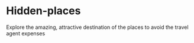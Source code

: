 # Hidden-places
Explore the amazing, attractive destination of the places to avoid the travel agent expenses
